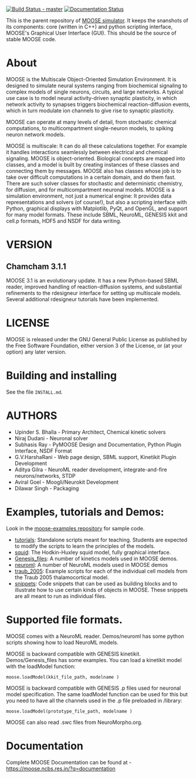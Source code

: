 [![Build Status - master](https://travis-ci.org/BhallaLab/moose.svg?branch=master)](https://travis-ci.org/BhallaLab/moose)   [![Documentation Status](https://readthedocs.org/projects/moose/badge/?version=latest)](https://readthedocs.org/projects/moose/?badge=latest)

This is the parent repository of [MOOSE simulator](https://moose.ncbs.res.in).
It keeps the snanshots of its components: core (written in C++) and python 
scripting interface, MOOSE's Graphical User Interface (GUI). This should be the 
source of stable MOOSE code.

# About

MOOSE is the Multiscale Object-Oriented Simulation Environment. It is designed to simulate neural systems ranging from biochemical signaling to complex models of single neurons, circuits, and large networks. A typical use case is to model neural activity-driven synaptic plasticity, in which network activity to synapses triggers biochemical reaction-diffusion events, which in turn modulate ion channels to give rise to synaptic plasticity.

MOOSE can operate at many levels of detail, from stochastic chemical computations, to multicompartment single-neuron models, to spiking neuron network models.

MOOSE is multiscale: It can do all these calculations together. For example it handles interactions seamlessly between electrical and chemical signaling. MOOSE is object-oriented. Biological concepts are mapped into classes, and a model is built by creating instances of these classes and connecting them by messages. MOOSE also has classes whose job is to take over difficult computations in a certain domain, and do them fast. There are such solver classes for stochastic and deterministic chemistry, for diffusion, and for multicompartment neuronal models. MOOSE is a simulation environment, not just a numerical engine: It provides data representations and solvers (of course!), but also a scripting interface with Python, graphical displays with Matplotlib, PyQt, and OpenGL, and support for many model formats. These include SBML, NeuroML, GENESIS kkit and cell.p formats, HDF5 and NSDF for data writing.


# VERSION

## Chamcham 3.1.1 

MOOSE 3.1 is an evolutionary update. It has a new Python-based SBML reader, improved handling of reaction-diffusion systems, and substantial refinements to the rdesigneur interface for setting up multiscale models. Several additional rdesigneur tutorials have been implemented. 

# LICENSE

MOOSE is released under the GNU General Public License as published by
the Free Software Foundation, either version 3 of the License, or (at
your option) any later version.

# Building and installing

See the file `INSTALL.md`.

# AUTHORS

- Upinder S. Bhalla     -   Primary Architect, Chemical kinetic solvers
- Niraj Dudani          -   Neuronal solver
- Subhasis Ray          -   PyMOOSE Design and Documentation, Python Plugin Interface, NSDF Format
- G.V.HarshaRani        -   Web page design, SBML support, Kinetikit Plugin Development
- Aditya Gilra          -   NeuroML reader development, integrate-and-fire neurons/networks, STDP
- Aviral Goel           -   Moogli/Neurokit Development
- Dilawar Singh         -   Packaging

# Examples, tutorials and Demos: 

Look in the [moose-examples repository](https://github.com/BhallaLab/moose-examples) for sample code. 

- [tutorials](https://github.com/BhallaLab/moose-examples/tree/master/tutorials): Standalone scripts meant for teaching. Students are expected
  to modify the scripts to learn the principles of the models.
- [squid](https://github.com/BhallaLab/moose-examples/tree/master/squid): The Hodkin-Huxley squid model, fully graphical interface.
- [Genesis_files](https://github.com/BhallaLab/moose-examples/tree/master/genesis): A number of kinetics models used in MOOSE demos.
- [neuroml](https://github.com/BhallaLab/moose-examples/tree/master/neuroml): A number of NeuroML models used in MOOSE demos
- [traub_2005](https://github.com/BhallaLab/moose-examples/tree/master/traub_2005): Example scripts for each of the individual cell models from
  the Traub 2005 thalamocortical model.
- [snippets](https://github.com/BhallaLab/moose-examples/tree/master/snippets): Code snippets that can be used as building blocks and to
  illustrate how to use certain kinds of objects in MOOSE. These snippets are
  all meant to run as individual files.


# Supported file formats.

MOOSE comes with a NeuroML reader. Demos/neuroml has some python scripts showing
how to load NeuroML models.

MOOSE is backward compatible with GENESIS kinetikit.  Demos/Genesis_files has
some examples. You can load a kinetikit model with the loadModel function:

    moose.loadModel(kkit_file_path, modelname )

MOOSE is backward compatible with GENESIS <model>.p files used for neuronal
model specification. The same loadModel function can be used for this but you
need to have all the channels used in the .p file preloaded in /library:

    moose.loadModel(prototype_file_path, modelname )

MOOSE can also read .swc files from NeuroMorpho.org.

# Documentation

Complete MOOSE Documentation can be found at -  https://moose.ncbs.res.in/?q=documentation
